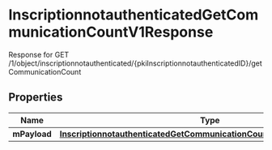 

# InscriptionnotauthenticatedGetCommunicationCountV1Response

Response for GET /1/object/inscriptionnotauthenticated/{pkiInscriptionnotauthenticatedID}/getCommunicationCount

## Properties

| Name | Type | Description | Notes |
|------------ | ------------- | ------------- | -------------|
|**mPayload** | [**InscriptionnotauthenticatedGetCommunicationCountV1ResponseMPayload**](InscriptionnotauthenticatedGetCommunicationCountV1ResponseMPayload.md) |  |  |



